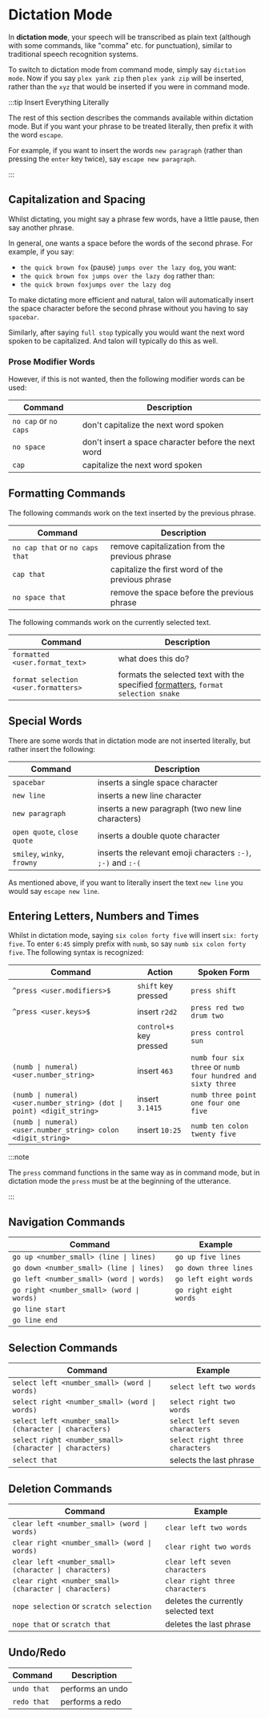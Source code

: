 # Dictation Mode

In **dictation mode**, your speech will be transcribed as plain text (although with some commands, like "comma" etc. for punctuation), similar to traditional speech recognition systems.

To switch to dictation mode from command mode, simply say `dictation mode`. Now if you say `plex yank zip` then `plex yank zip` will be inserted, rather than the `xyz` that would be inserted if you were in command mode.

:::tip Insert Everything Literally

The rest of this section describes the commands available within dictation mode.
But if you want your phrase to be treated literally, then prefix it with the word `escape`.

For example, if you want to insert the words `new paragraph` (rather than pressing the `enter` key twice), say `escape new paragraph`.

:::

## Capitalization and Spacing

Whilst dictating, you might say a phrase few words, have a little pause, then say another phrase.

In general, one wants a space before the words of the second phrase. For example, if you say:

- `the quick brown fox` (pause) `jumps over the lazy dog`,
  you want:
- `the quick brown fox jumps over the lazy dog`
  rather than:
- `the quick brown foxjumps over the lazy dog`

To make dictating more efficient and natural, talon will automatically insert the space character before the second phrase without you having to say `spacebar`.

Similarly, after saying `full stop` typically you would want the next word spoken to be capitalized. And talon will typically do this as well.

### Prose Modifier Words

However, if this is not wanted, then the following modifier words can be used:

| Command               | Description                                         |
| --------------------- | --------------------------------------------------- |
| `no cap` or `no caps` | don't capitalize the next word spoken               |
| `no space`            | don't insert a space character before the next word |
| `cap`                 | capitalize the next word spoken                     |

## Formatting Commands

The following commands work on the text inserted by the previous phrase.

| Command                     | Description                                                  |
| --------------------------- | ------------------------------------------------------------ |
| `no cap that` or `no caps that`                  | remove capitalization from the previous phrase             |
| `cap that`                 | capitalize the first word of the previous phrase             |
| `no space that`                 | remove the space before the previous phrase             |


The following commands work on the currently selected text.

| Command                              | Description                                                                                                                           |
| ------------------------------------ | ------------------------------------------------------------------------------------------------------------------------------------- |
| `formatted <user.format_text>`       | what does this do?                                                                                                                    |
| `format selection <user.formatters>` | formats the selected text with the specified [formatters](/docs/Basic%20Usage/Command%20Mode/formatters.md), `format selection snake` |

## Special Words

There are some words that in dictation mode are not inserted literally, but rather insert the following:

| Command                     | Description                                                  |
| --------------------------- | ------------------------------------------------------------ |
| `spacebar`                  | inserts a single space character                             |
| `new line`                  | inserts a new line character                                 |
| `new paragraph`             | inserts a new paragraph (two new line characters)            |
| `open quote`, `close quote` | inserts a double quote character                             |
| `smiley`, `winky`, `frowny` | inserts the relevant emoji characters `:-)`, `;-)` and `:-(` |

As mentioned above, if you want to literally insert the text `new line` you would say `escape new line`.

## Entering Letters, Numbers and Times

Whilst in dictation mode, saying `six colon forty five` will insert `six: forty five`.
To enter `6:45` simply prefix with `numb`, so say `numb six colon forty five`.
The following syntax is recognized:

| Command                                                                | Action                  | Spoken Form                                                  |
| ---------------------------------------------------------------------- | ----------------------- | ------------------------------------------------------------ |
| `^press <user.modifiers>$`                                             | `shift` key pressed     | `press shift`                                                |
| `^press <user.keys>$`                                                  | insert `r2d2`           | `press red two drum two`                                     |
|                                                                        | `control+s` key pressed | `press control sun`                                          |
| `(numb \| numeral) <user.number_string>`                               | insert `463`            | `numb four six three` or `numb four hundred and sixty three` |
| `(numb \| numeral) <user.number_string> (dot \| point) <digit_string>` | insert `3.1415`         | `numb three point one four one five`                         |
| `(numb \| numeral) <user.number_string> colon <digit_string>`          | insert `10:25`          | `numb ten colon twenty five`                                 |

:::note

The `press` command functions in the same way as in command mode, but in dictation mode the `press` must be at the beginning of the utterance.

:::

## Navigation Commands


| Command                                 | Example                  |
| --------------------------------------- | ------------------------------------------- |
| `go up <number_small> (line \| lines)`           | `go up five lines` |
| `go down <number_small> (line \| lines)`           | `go down three lines` |
| `go left <number_small> (word \| words)`           | `go left eight words` |
| `go right <number_small> (word \| words)`           | `go right eight words` |
| `go line start`           |  |
| `go line end`           |  |


## Selection Commands

| Command                                                 | Example                         |
| ------------------------------------------------------- | ------------------------------- |
| `select left <number_small> (word \| words)`            | `select left two words`         |
| `select right <number_small> (word \| words)`           | `select right two words`        |
| `select left <number_small> (character \| characters)`  | `select left seven characters`  |
| `select right <number_small> (character \| characters)` | `select right three characters` |
| `select that`                                           | selects the last phrase         |

## Deletion Commands

| Command                                 | Example                  |
| --------------------------------------- | ------------------------------------------- |
| `clear left <number_small> (word \| words)`           | `clear left two words` |
| `clear right <number_small> (word \| words)`           | `clear right two words` |
| `clear left <number_small> (character \| characters)`           | `clear left seven characters` |
| `clear right <number_small> (character \| characters)`           | `clear right three characters` |
| `nope selection` or `scratch selection`           | deletes the currently selected text |
| `nope that` or `scratch that`           | deletes the last phrase |


## Undo/Redo

| Command                               | Description                                                                 |
| ------------------------------------- | --------------------------------------------------------------------------- |
| `undo that`                      | performs an undo                                   |
| `redo that`            | performs a redo |

